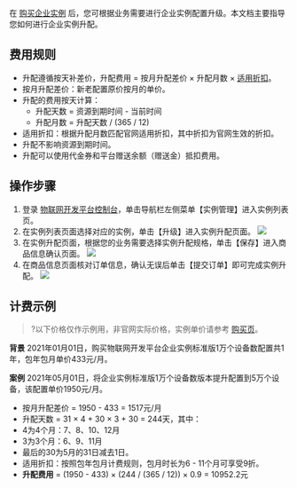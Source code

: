 
在 [购买企业实例](https://cloud.tencent.com/document/product/1081/51989) 后，您可根据业务需要进行企业实例配置升级。本文档主要指导您如何进行企业实例升配。

## 费用规则
- 升配遵循按天补差价，升配费用 = 按月升配差价 × 升配月数 ×  [适用折扣](https://cloud.tencent.com/document/product/1081/51938#.E4.BB.B7.E6.A0.BC.E8.AF.A6.E6.83.852)。
 - 按月升配差价：新老配置原价按月的单价。
 - 升配的费用按天计算：
   - 升配天数 = 资源到期时间 - 当前时间
   - 升配月数 = 升配天数 / (365 / 12)
 - 适用折扣：根据升配月数匹配官网适用折扣，其中折扣为官网生效的折扣。
- 升配不影响资源到期时间。
- 升配可以使用代金券和平台赠送余额（赠送金）抵扣费用。



## 操作步骤

1. 登录 [物联网开发平台控制台](https://console.cloud.tencent.com/iotexplorer)，单击导航栏左侧菜单【实例管理】进入实例列表页。
2. 在实例列表页面选择对应的实例，单击【升级】进入实例升配页面。
![](https://main.qcloudimg.com/raw/e684e532fd3d3548f2bb7482aa7060b2.png)
3. 在实例升配页面，根据您的业务需要选择实例升配规格，单击【保存】进入商品信息确认页面。
![](https://main.qcloudimg.com/raw/02b2fd349d502ff5f22f062689f97516.jpg)
4. 在商品信息页面核对订单信息，确认无误后单击【提交订单】即可完成实例升配。
![](https://main.qcloudimg.com/raw/68cd92d608ed0f48737a6826cef7287c.jpg)

## 计费示例

>?以下价格仅作示例用，非官网实际价格，实例单价请参考 [购买页](https://buy.cloud.tencent.com/iotexplorer)。

**背景**
2021年01月01日，购买物联网开发平台企业实例标准版1万个设备数配置共1年，包年包月单价433元/月。

**案例**
2021年05月01日，将企业实例标准版1万个设备数版本提升配置到5万个设备，该配置单价1950元/月。
- 按月升配差价 = 1950 - 433 = 1517元/月
- 升配天数 = 31 × 4 + 30 × 3 + 30 = 244天，其中：
 - 4为4个月：7、8、10、12月
 - 3为3个月：6、9、11月
 - 最后的30为5月的31日减去1日。
- 适用折扣：按照包年包月计费规则，包月时长为6 - 11个月可享受9折。
- **升配费用** = (1950 - 433) × (244 / (365 / 12)) × 0.9 = 10952.2元





